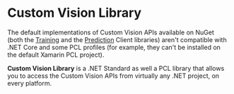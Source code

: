 # Custom Vision Library
The default implementations of Custom Vision APIs available on NuGet (both the [Training](https://www.nuget.org/packages/Microsoft.Cognitive.CustomVision.Training) and the [Prediction](https://www.nuget.org/packages/Microsoft.Cognitive.CustomVision.Prediction) Client libraries) aren't compatible with .NET Core and some PCL profiles (for example, they can't be installed on the default Xamarin PCL project).

**Custom Vision Library** is a .NET Standard as well a PCL library that allows you to access the Custom Vision APIs from virtually any .NET project, on every platform.

